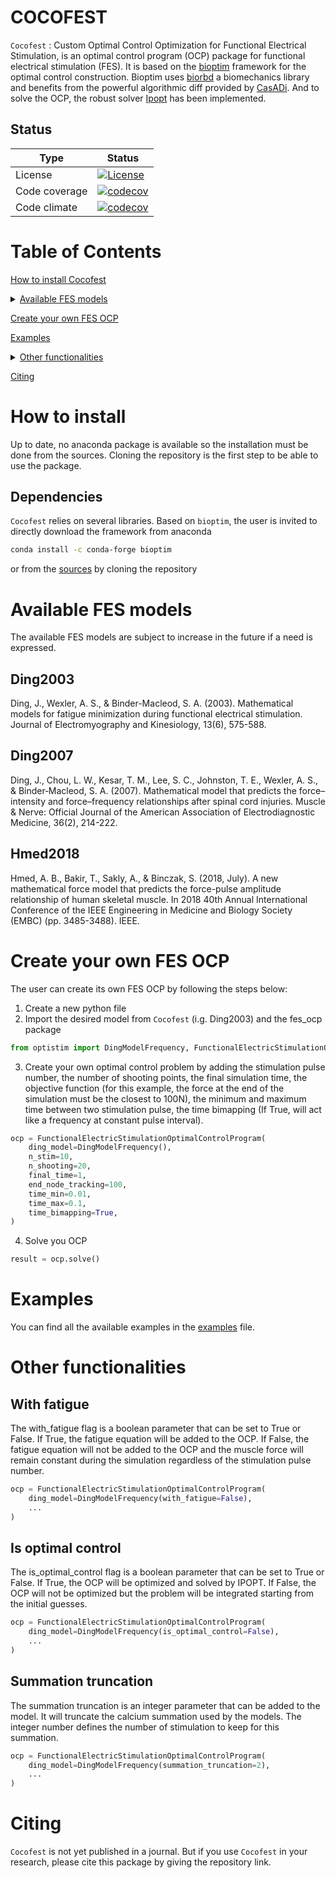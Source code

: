 # COCOFEST

`Cocofest` : Custom Optimal Control Optimization for Functional Electrical Stimulation, is an optimal control program (OCP) package for functional electrical stimulation (FES).
It is based on the [bioptim](https://github.com/pyomeca/bioptim) framework for the optimal control construction.
Bioptim uses [biorbd](https://github.com/pyomeca/biorbd) a biomechanics library and benefits from the powerful algorithmic diff provided by [CasADi](https://web.casadi.org/).
And to solve the OCP, the robust solver [Ipopt](https://github.com/coin-or/Ipopt) has been implemented. 

## Status

| Type          | Status |
|---------------|---|
| License       | <a href="https://opensource.org/licenses/MIT"><img src="https://img.shields.io/badge/license-MIT-success" alt="License"/></a> |
| Code coverage | [![codecov](https://codecov.io/gh/pyomeca/bioptim/branch/master/graph/badge.svg?token=NK1V6QE2CK)](https://codecov.io/gh/pyomeca/bioptim) |
| Code climate  | [![codecov](https://codecov.io/gh/pyomeca/bioptim/branch/master/graph/badge.svg?token=NK1V6QE2CK)](https://codecov.io/gh/pyomeca/bioptim) |

# Table of Contents 

[How to install Cocofest](#how-to-install)

<details>
<summary><a href="#available-fes-models">Available FES models</a></summary>

- [Ding2003](#ding2003)
- [Ding2007](#ding2007)
- [Hmed2018](#hmed2018)

</details>

[Create your own FES OCP](#create-your-own-fes-ocp)

[Examples](#examples)

<details>
<summary><a href="#other-functionalities">Other functionalities</a></summary>

- [With fatigue](#with-fatigue)
- [Is optimal control](#is-optimal-control)
- [Summation truncation](#summation-truncation)

</details>

[Citing](#citing)


# How to install 
Up to date, no anaconda package is available so the installation must be done from the sources.
Cloning the repository is the first step to be able to use the package.

## Dependencies
`Cocofest` relies on several libraries. 
Based on `bioptim`, the user is invited to directly download the framework from anaconda
```bash
conda install -c conda-forge bioptim
```
or from the [sources](https://github.com/pyomeca/bioptim) by cloning the repository

# Available FES models
The available FES models are subject to increase in the future if a need is expressed.
## Ding2003
Ding, J., Wexler, A. S., & Binder-Macleod, S. A. (2003).
Mathematical models for fatigue minimization during functional electrical stimulation.
Journal of Electromyography and Kinesiology, 13(6), 575-588.

## Ding2007
Ding, J., Chou, L. W., Kesar, T. M., Lee, S. C., Johnston, T. E., Wexler, A. S., & Binder‐Macleod, S. A. (2007).
Mathematical model that predicts the force–intensity and force–frequency relationships after spinal cord injuries.
Muscle & Nerve: Official Journal of the American Association of Electrodiagnostic Medicine, 36(2), 214-222.

## Hmed2018
Hmed, A. B., Bakir, T., Sakly, A., & Binczak, S. (2018, July).
A new mathematical force model that predicts the force-pulse amplitude relationship of human skeletal muscle.
In 2018 40th Annual International Conference of the IEEE Engineering in Medicine and Biology Society (EMBC) (pp. 3485-3488). IEEE.


# Create your own FES OCP
The user can create its own FES OCP by following the steps below:
1. Create a new python file
2. Import the desired model from `Cocofest` (i.g. Ding2003) and the fes_ocp package

```python
from optistim import DingModelFrequency, FunctionalElectricStimulationOptimalControlProgram
```

3. Create your own optimal control problem by adding the stimulation pulse number, the number of shooting points,
the final simulation time, the objective function
(for this example, the force at the end of the simulation must be the closest to 100N), 
the minimum and maximum time between two stimulation pulse, the time bimapping
(If True, will act like a frequency at constant pulse interval).
```python
ocp = FunctionalElectricStimulationOptimalControlProgram(
    ding_model=DingModelFrequency(),
    n_stim=10,
    n_shooting=20,
    final_time=1,
    end_node_tracking=100,
    time_min=0.01,
    time_max=0.1,
    time_bimapping=True,
)
```
4. Solve you OCP
```python
result = ocp.solve()
```

# Examples
You can find all the available examples in the [examples](https://github.com/Kev1CO/optistim/tree/main/examples) file.

# Other functionalities

## With fatigue
The with_fatigue flag is a boolean parameter that can be set to True or False.
If True, the fatigue equation will be added to the OCP.
If False, the fatigue equation will not be added to the OCP and the muscle force will remain 
constant during the simulation regardless of the stimulation pulse number.

```python
ocp = FunctionalElectricStimulationOptimalControlProgram(
    ding_model=DingModelFrequency(with_fatigue=False),
    ...
)
```

## Is optimal control
The is_optimal_control flag is a boolean parameter that can be set to True or False.
If True, the OCP will be optimized and solved by IPOPT.
If False, the OCP will not be optimized but the problem will be integrated starting from the initial guesses.

```python
ocp = FunctionalElectricStimulationOptimalControlProgram(
    ding_model=DingModelFrequency(is_optimal_control=False),
    ...
)
```

## Summation truncation
The summation truncation is an integer parameter that can be added to the model.
It will truncate the calcium summation used by the models.
The integer number defines the number of stimulation to keep for this summation.
```python
ocp = FunctionalElectricStimulationOptimalControlProgram(
    ding_model=DingModelFrequency(summation_truncation=2),
    ...
)
```


# Citing
`Cocofest` is not yet published in a journal.
But if you use `Cocofest` in your research, please cite this package by giving the repository link.
